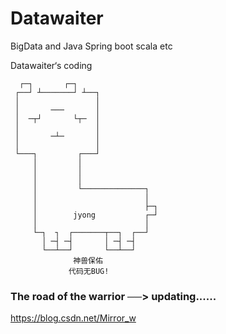 # Datawaiter
BigData and Java Spring boot  scala etc

Datawaiter‘s coding


      ┌─┐       ┌─┐
     ┌──┘ ┴───────┘ ┴──┐
     │                 │
     │       ───       │
     │  ─┬┘       └┬─  │
     │                 │
     │       ─┴─       │
     │                 │
     └───┐         ┌───┘
         │         │
         │         │
         │         │
         │         └──────────────┐
         │                        │
         │                        ├─┐
         │        jyong           ┌─┘
         │                        │
         └─┐  ┐  ┌───────┬──┐  ┌──┘
           │ ─┤ ─┤       │ ─┤ ─┤
           └──┴──┘       └──┴──┘
                  神兽保佑
                 代码无BUG!

### The road of the warrior ──> updating......
https://blog.csdn.net/Mirror_w
